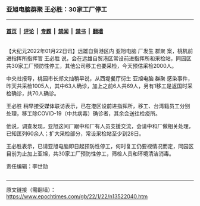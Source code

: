 ### 亚旭电脑群聚 王必胜：30家工厂停工

---

#### [首页](../../../..?n13522040) &nbsp;|&nbsp; [评论](../../../../../epoch-comment?n13522040) &nbsp;|&nbsp; [专题](../../../../../epoch-special?n13522040) &nbsp;|&nbsp; [禁闻](../../../../../epoch-news?n13522040) &nbsp;|&nbsp; [禁书](../../../../../books?n13522040) &nbsp;|&nbsp; [翻墙](https://github.com/gfw-breaker/nogfw/blob/master/README.md?n13522040)


<div class="column" id="artbody" itemprop="articleBody">
 <!-- article content begin -->
 <p>
  【大纪元2022年01月22日讯】远雄自贸港区内
  <ok href="https://www.epochtimes.com/gb/tag/%E4%BA%9A%E6%97%AD%E7%94%B5%E8%84%91.html">
   亚旭电脑
  </ok>
  厂发生
  <ok href="https://www.epochtimes.com/gb/tag/%E7%BE%A4%E8%81%9A.html">
   群聚
  </ok>
  案，桃机前进指挥所指挥官
  <ok href="https://www.epochtimes.com/gb/tag/%E7%8E%8B%E5%BF%85%E8%83%9C.html">
   王必胜
  </ok>
  说，会在远雄自贸港区常设前进指挥所和采检站，同园区共30家工厂预防性停工，其他公司移工也要采检，今天预估采检2000人。
 </p>
 <p>
  中央社报导，桃园市长郑文灿稍早说，从西堤餐厅衍生
  <ok href="https://www.epochtimes.com/gb/tag/%E4%BA%9A%E6%97%AD%E7%94%B5%E8%84%91.html">
   亚旭电脑
  </ok>
  <ok href="https://www.epochtimes.com/gb/tag/%E7%BE%A4%E8%81%9A.html">
   群聚
  </ok>
  感染事件，昨天共采检1005人，其中63人确诊，加上之前6人共69人，另有1移工是返国时采检确诊，共70人确诊。
 </p>
 <p>
  <ok href="https://www.epochtimes.com/gb/tag/%E7%8E%8B%E5%BF%85%E8%83%9C.html">
   王必胜
  </ok>
  稍早接受媒体联访表示，已在港区设前进指挥所，移工、台湾籍员工分别处理，移工除COVID-19（中共病毒）确诊者，其余会送往检疫所。
 </p>
 <p>
  他说，调查发现，亚旭这间厂跟中和厂有人员支援交流，会请中和厂做相关处理，已知匡列60余人；扩大采检部分，常设采检站至少到28日。
 </p>
 <p>
  王必胜表示，已请亚旭电脑即日起预防性停工，何时复工仍要视情况而定，同园区目前为止加上亚旭，共30家工厂预防性停工，筛检人员和环境清洁消毒。
 </p>
 <p>
  责任编辑：李世勋
 </p>
 <!-- article content end -->
</div>


---

原文链接（需翻墙）：https://www.epochtimes.com/gb/22/1/22/n13522040.htm